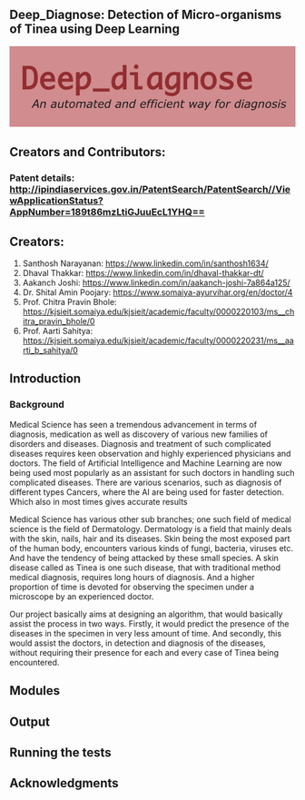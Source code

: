 ## Deep_Diagnose: Detection of Micro-organisms of Tinea using Deep Learning

![Logo](https://github.com/santhosh96/deep_diagnose/blob/master/logo.png "Logo")

## Creators and Contributors:

### Patent details: http://ipindiaservices.gov.in/PatentSearch/PatentSearch//ViewApplicationStatus?AppNumber=189t86mzLtiGJuuEcL1YHQ==

## Creators:

1. Santhosh Narayanan: https://www.linkedin.com/in/santhosh1634/
2. Dhaval Thakkar: https://www.linkedin.com/in/dhaval-thakkar-dt/
3. Aakanch Joshi: https://www.linkedin.com/in/aakanch-joshi-7a864a125/
4. Dr. Shital Amin Poojary: https://www.somaiya-ayurvihar.org/en/doctor/4
5. Prof. Chitra Pravin Bhole: https://kjsieit.somaiya.edu/kjsieit/academic/faculty/0000220103/ms__chitra_pravin_bhole/0
6. Prof. Aarti Sahitya: https://kjsieit.somaiya.edu/kjsieit/academic/faculty/0000220231/ms__aarti_b_sahitya/0

## Introduction

### Background

Medical Science has seen a tremendous advancement in terms of diagnosis, medication as well as discovery of various new families of disorders and diseases. Diagnosis and treatment of such complicated diseases requires keen observation and highly experienced physicians and doctors. The field of Artificial Intelligence and Machine Learning are now being used most popularly as an assistant for such doctors in handling such complicated diseases. There are various scenarios, such as diagnosis of different types Cancers, where the AI are being used for faster detection. Which also in most times gives accurate results  

Medical Science has various other sub branches; one such field of medical science is the field of Dermatology. Dermatology is a field that mainly deals with the skin, nails, hair and its diseases. Skin being the most exposed part of the human body, encounters various kinds of fungi, bacteria, viruses etc. And have the tendency of being attacked by these small species. A skin disease called as Tinea is one such disease, that with traditional method medical diagnosis, requires long hours of diagnosis. And a higher proportion of time is devoted for observing the specimen under a microscope by an experienced doctor.

Our project basically aims at designing an algorithm, that would basically assist the process in two ways. Firstly, it would predict the presence of the diseases in the specimen in very less amount of time. And secondly, this would assist the doctors, in detection and diagnosis of the diseases, without requiring their presence for each and every case of Tinea being encountered.

## Modules


## Output


## Running the tests


## Acknowledgments
